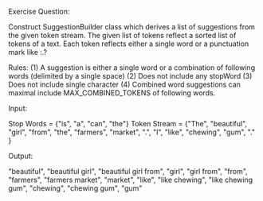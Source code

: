 Exercise Question:

Construct SuggestionBuilder class which derives a list of suggestions from the given token stream. The given list of tokens reflect a sorted list of tokens of a text. Each token reflects either a single word or a punctuation mark like :.? 

Rules:
(1) A suggestion is either a single word or a combination of following words (delimited by a single space)
(2) Does not include any stopWord
(3) Does not include single character
(4) Combined word suggestions can maximal include MAX_COMBINED_TOKENS of following words.

Input: 

Stop Words = {"is", "a", "can", "the"}
Token Stream = {"The", "beautiful", "girl", "from", "the", "farmers", "market", ".", "I", "like", "chewing", "gum", "." }

Output:

"beautiful",
"beautiful girl",
"beautiful girl from",
"girl",
"girl from",
"from",
"farmers",
"farmers market",
"market",
"like",
"like chewing",
"like chewing gum",
"chewing",
"chewing gum",
"gum"

